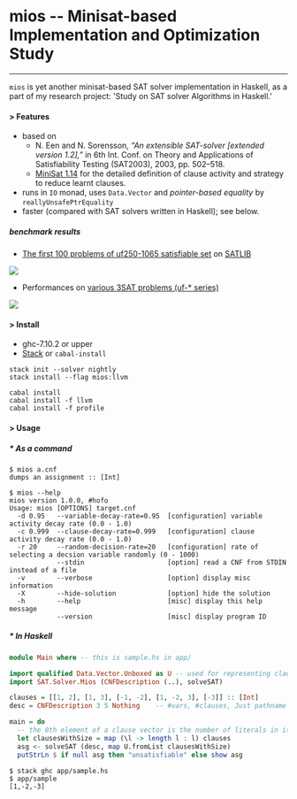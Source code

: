# mios -- Minisat-based Implementation and Optimization Study
----

`mios` is yet another minisat-based SAT solver implementation in Haskell, as a part of my research
project: 'Study on SAT solver Algorithms in Haskell.'

#### > Features

* based on
  * N. Een and N. Sorensson, *“An extensible SAT-solver [extended version 1.2],”* in 6th Int. Conf. on Theory and Applications of Satisfiability Testing (SAT2003), 2003, pp. 502–518.
  * [MiniSat 1.14](http://minisat.se/downloads/MiniSat_v1.14.2006-Aug-29.src.zip) for the detailed definition of clause activity and strategy to reduce learnt clauses.
* runs in `IO` monad, uses `Data.Vector` and *pointer-based equality* by `reallyUnsafePtrEquality`
* faster (compared with SAT solvers written in Haskell); see below.

##### benchmark results
* [The first 100 problems of uf250-1065 satisfiable set](http://www.cs.ubc.ca/~hoos/SATLIB/Benchmarks/SAT/RND3SAT/uf250-1065.tar.gz) on [SATLIB](http://www.cs.ubc.ca/~hoos/SATLIB/benchm.html)

![](https://docs.google.com/spreadsheets/d/1OYaOTZccjCFrItEb6zOUpXOS9Wbq7Qn22ooWnk95iW4/pubchart?oid=1845809024&format=image)

* Performances on [various 3SAT problems (uf-* series)](http://www.cs.ubc.ca/~hoos/SATLIB/benchm.html)

![](https://docs.google.com/spreadsheets/d/1cNltZ4FIu_exSUQMcXe53w4fADr3sOUxpo3L7oM0H_Q/pubchart?oid=297581252&format=image)

#### > Install

* ghc-7.10.2 or upper
* [Stack](http://www.haskellstack.org/) or `cabal-install`

```
stack init --solver nightly
stack install --flag mios:llvm
```

```
cabal install
cabal install -f llvm
cabal install -f profile
```

#### > Usage

##### * As a command

```
$ mios a.cnf
dumps an assignment :: [Int]

$ mios --help
mios version 1.0.0, #hofo
Usage: mios [OPTIONS] target.cnf
  -d 0.95   --variable-decay-rate=0.95  [configuration] variable activity decay rate (0.0 - 1.0)
  -c 0.999  --clause-decay-rate=0.999   [configuration] clause activity decay rate (0.0 - 1.0)
  -r 20     --random-decision-rate=20   [configuration] rate of selecting a decsion variable randomly (0 - 1000)
            --stdin                     [option] read a CNF from STDIN instead of a file
  -v        --verbose                   [option] display misc information
  -X        --hide-solution             [option] hide the solution
  -h        --help                      [misc] display this help message
            --version                   [misc] display program ID
```

##### * In Haskell

```haskell
module Main where -- this is sample.hs in app/

import qualified Data.Vector.Unboxed as U -- used for representing clauses
import SAT.Solver.Mios (CNFDescription (..), solveSAT)

clauses = [[1, 2], [1, 3], [-1, -2], [1, -2, 3], [-3]] :: [Int]
desc = CNFDescription 3 5 Nothing    -- #vars, #clauses, Just pathname or Nothing

main = do
  -- the 0th element of a clause vector is the number of literals in it
  let clausesWithSize = map (\l -> length l : l) clauses
  asg <- solveSAT (desc, map U.fromList clausesWithSize)
  putStrLn $ if null asg then "unsatisfiable" else show asg
```

```
$ stack ghc app/sample.hs
$ app/sample
[1,-2,-3]
```
